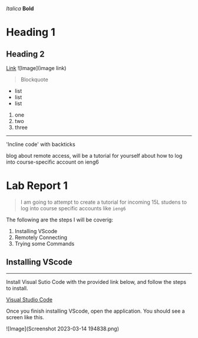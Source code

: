 *Italica*
**Bold**
# Heading 1
## Heading 2
[Link](http://a.com)
![Image](image link)
> Blockquote
* list
* list
* list
1. one
2. two
3. three
--- 
'Incline code' with backticks 






blog about remote access, will be a tutorial for yourself about how to log into course-specific account on ieng6

# Lab Report 1
> I am going to attempt to create a tutorial for incoming 15L studens to log into course specific accounts like `ieng6`

The following are the steps I will be coverig:
1. Installing VScode
2. Remotely Connecting
3. Trying some Commands

## Installing VScode
--- 

Install Visual Sutio Code with the provided link below, and follow the steps to install. 

[Visual Studio Code](https://code.visualstudio.com/)

Once you finish installing VScode, open the application. You should see a screen like this.

![Image](Screenshot 2023-03-14 194838.png) 







